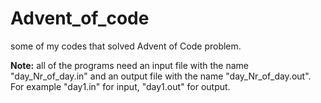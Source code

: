 # Advent_of_code
some of my codes that solved Advent of Code problem.

**Note:** all of the programs need an input file with the name "day_Nr_of_day.in" and an output file with the name "day_Nr_of_day.out".  
For example "day1.in" for input, "day1.out" for output.

